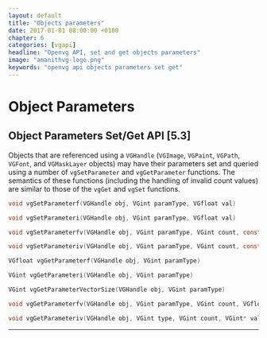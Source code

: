 ```yaml
---
layout: default
title: "Objects parameters"
date: 2017-01-01 08:00:00 +0100
chapter: 6
categories: [vgapi]
headline: "Openvg API, set and get objects parameters"
image: "amanithvg-logo.png"
keywords: "openvg api objects parameters set get"
---
```


# Object Parameters

## Object Parameters Set/Get API [5.3]

Objects that are referenced using a `VGHandle` (`VGImage`, `VGPaint`, `VGPath`, `VGFont`, and `VGMaskLayer` objects) may have their parameters set and queried using a number of `vgSetParameter` and `vgGetParameter` functions. The semantics of these functions (including the handling of invalid count values) are similar to those of the
`vgGet` and `vgSet` functions.

```c
void vgSetParameterf(VGHandle obj, VGint paramType, VGfloat val)
```
```c
void vgSetParameteri(VGHandle obj, VGint paramType, VGfloat val)
```
```c
void vgSetParameterfv(VGHandle obj, VGint paramType, VGint count, const VGfloat* val)
```
```c
void vgSetParameteriv(VGHandle obj, VGint paramType, VGint count, const VGint* val)
```
```c
VGfloat vgGetParameterf(VGHandle obj, VGint paramType)
```
```c
VGint vgGetParameteri(VGHandle obj, VGint paramType)
```
```c
VGint vgGetParameterVectorSize(VGHandle obj, VGint paramType)
```
```c
void vgGetParameterfv(VGHandle obj, VGint paramType, VGint count, VGfloat* val)
```
```c
void vgGetParameteriv(VGHandle obj, VGint type, VGint count, VGint* val)
```

---
